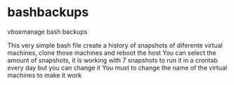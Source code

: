 # bashbackups
vboxmanage bash backups

This very simple bash file create a history of snapshots of diferente virtual machines, clone those machines and reboot the host
You can select the amount of snapshots, it is working with 7 snapshots to run it in a crontab every day but you can change it 
You must to change the name of the virtual machines to make it work
